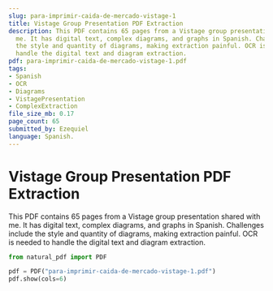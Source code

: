 ```yaml
---
slug: para-imprimir-caida-de-mercado-vistage-1
title: Vistage Group Presentation PDF Extraction
description: This PDF contains 65 pages from a Vistage group presentation shared with
  me. It has digital text, complex diagrams, and graphs in Spanish. Challenges include
  the style and quantity of diagrams, making extraction painful. OCR is needed to
  handle the digital text and diagram extraction.
pdf: para-imprimir-caida-de-mercado-vistage-1.pdf
tags:
- Spanish
- OCR
- Diagrams
- VistagePresentation
- ComplexExtraction
file_size_mb: 0.17
page_count: 65
submitted_by: Ezequiel
language: Spanish.
---
```

# Vistage Group Presentation PDF Extraction

This PDF contains 65 pages from a Vistage group presentation shared with me. It has digital text, complex diagrams, and graphs in Spanish. Challenges include the style and quantity of diagrams, making extraction painful. OCR is needed to handle the digital text and diagram extraction.

```python
from natural_pdf import PDF

pdf = PDF("para-imprimir-caida-de-mercado-vistage-1.pdf")
pdf.show(cols=6)
```